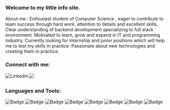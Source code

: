 ### Welcome to my little info site.

About me : Enthusiast student of Computer Science , eager to contribute to team success through hard work, attention to details and excellent skills. Clear understanding of backend development specializing to full stack
environment. Motivated to learn, grow and expand in IT and programming industry. Currently looking for internship
and junior positions which will help me to test my skills in practice. Passionate about new technologies and creating
them in practice.

### Connect with me:
<a href="https://www.linkedin.com/in/mirjalol-rakhmonov-922939152/"><img align="left" alt="Linkedin" src="https://img.shields.io/badge/-LinkedIn-%235d8239?logo=LinkedIn&logoColor=white&logoPosition=right&labelColor=grey" /></a>
<a href="mailto:mirjalolrakhmonov@yahoo.com"> <img src="https://img.shields.io/badge/-Yahoo-%235d8239?logo=Yahoo&logoColor=white&logoPosition=right&labelColor=grey"/></a>

##
### Languages and Tools:  

![Badge](https://img.shields.io/badge/Languages-Java-%235d8239?logo=Java&logoColor=white)
![Badge](https://img.shields.io/badge/Frameworks-Angular-%235d8239?logo=Angular&logoColor=white)
![Badge](https://img.shields.io/badge/Frameworks-Spring-%235d8239?logo=Spring&logoColor=white)
![Badge](https://img.shields.io/badge/SQL-PostgreSQL-%235d8239?logo=PostgreSql&logoColor=white)
![Badge](https://img.shields.io/badge/SQL-MySQL-%235d8239?logo=MySql&logoColor=white)
![Badge](https://img.shields.io/badge/Tools-Docker-%235d8239?logo=Docker&logoColor=white)
![Badge](https://img.shields.io/badge/Tools-VSC-%235d8239?logo=visual-studio-code&logoColor=white)
![Badge](https://img.shields.io/badge/Tools-Git-%235d8239?logo=Git&logoColor=white)
